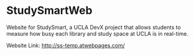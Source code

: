 # StudySmartWeb
Website for StudySmart, a UCLA DevX project that allows students to measure how busy each library and study space at UCLA is in real-time.

Website Link:
http://ss-temp.atwebpages.com/
